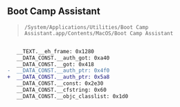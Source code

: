 ## Boot Camp Assistant

> `/System/Applications/Utilities/Boot Camp Assistant.app/Contents/MacOS/Boot Camp Assistant`

```diff

   __TEXT.__eh_frame: 0x1280
   __DATA_CONST.__auth_got: 0xa40
   __DATA_CONST.__got: 0x418
-  __DATA_CONST.__auth_ptr: 0x4f0
+  __DATA_CONST.__auth_ptr: 0x5a8
   __DATA_CONST.__const: 0x2e30
   __DATA_CONST.__cfstring: 0x60
   __DATA_CONST.__objc_classlist: 0x1d0

```
